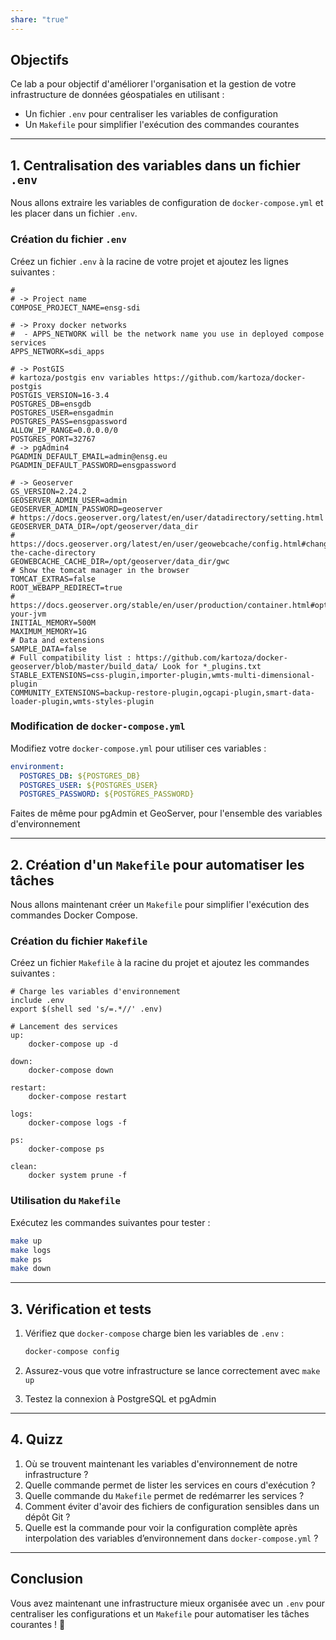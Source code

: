```yaml
---
share: "true"
---
```


## Objectifs

Ce lab a pour objectif d'améliorer l'organisation et la gestion de votre infrastructure de données géospatiales en utilisant :

- Un fichier `.env` pour centraliser les variables de configuration
- Un `Makefile` pour simplifier l'exécution des commandes courantes

---

## 1. Centralisation des variables dans un fichier `.env`

Nous allons extraire les variables de configuration de `docker-compose.yml` et les placer dans un fichier `.env`.

### Création du fichier `.env`

Créez un fichier `.env` à la racine de votre projet et ajoutez les lignes suivantes :

```env
#
# -> Project name
COMPOSE_PROJECT_NAME=ensg-sdi

# -> Proxy docker networks
#  - APPS_NETWORK will be the network name you use in deployed compose services
APPS_NETWORK=sdi_apps

# -> PostGIS
# kartoza/postgis env variables https://github.com/kartoza/docker-postgis
POSTGIS_VERSION=16-3.4
POSTGRES_DB=ensgdb
POSTGRES_USER=ensgadmin
POSTGRES_PASS=ensgpassword
ALLOW_IP_RANGE=0.0.0.0/0
POSTGRES_PORT=32767
# -> pgAdmin4
PGADMIN_DEFAULT_EMAIL=admin@ensg.eu
PGADMIN_DEFAULT_PASSWORD=ensgpassword

# -> Geoserver
GS_VERSION=2.24.2
GEOSERVER_ADMIN_USER=admin
GEOSERVER_ADMIN_PASSWORD=geoserver
# https://docs.geoserver.org/latest/en/user/datadirectory/setting.html
GEOSERVER_DATA_DIR=/opt/geoserver/data_dir
# https://docs.geoserver.org/latest/en/user/geowebcache/config.html#changing-the-cache-directory
GEOWEBCACHE_CACHE_DIR=/opt/geoserver/data_dir/gwc
# Show the tomcat manager in the browser
TOMCAT_EXTRAS=false
ROOT_WEBAPP_REDIRECT=true
# https://docs.geoserver.org/stable/en/user/production/container.html#optimize-your-jvm
INITIAL_MEMORY=500M
MAXIMUM_MEMORY=1G
# Data and extensions
SAMPLE_DATA=false
# Full compatibility list : https://github.com/kartoza/docker-geoserver/blob/master/build_data/ Look for *_plugins.txt
STABLE_EXTENSIONS=css-plugin,importer-plugin,wmts-multi-dimensional-plugin
COMMUNITY_EXTENSIONS=backup-restore-plugin,ogcapi-plugin,smart-data-loader-plugin,wmts-styles-plugin
```

### Modification de `docker-compose.yml`

Modifiez votre `docker-compose.yml` pour utiliser ces variables :

```yaml
environment:
  POSTGRES_DB: ${POSTGRES_DB}
  POSTGRES_USER: ${POSTGRES_USER}
  POSTGRES_PASSWORD: ${POSTGRES_PASSWORD}
```

Faites de même pour pgAdmin et GeoServer, pour l'ensemble des variables d'environnement

---

## 2. Création d'un `Makefile` pour automatiser les tâches

Nous allons maintenant créer un `Makefile` pour simplifier l'exécution des commandes Docker Compose.

### Création du fichier `Makefile`

Créez un fichier `Makefile` à la racine du projet et ajoutez les commandes suivantes :

```make
# Charge les variables d'environnement
include .env
export $(shell sed 's/=.*//' .env)

# Lancement des services
up:
	docker-compose up -d

down:
	docker-compose down

restart:
	docker-compose restart

logs:
	docker-compose logs -f

ps:
	docker-compose ps

clean:
	docker system prune -f
```

### Utilisation du `Makefile`

Exécutez les commandes suivantes pour tester :

```bash
make up
make logs
make ps
make down
```

---

## 3. Vérification et tests

1. Vérifiez que `docker-compose` charge bien les variables de `.env` :
    
    ```bash
    docker-compose config
    ```
    
2. Assurez-vous que votre infrastructure se lance correctement avec `make up`
3. Testez la connexion à PostgreSQL et pgAdmin

---

## 4. Quizz

1. Où se trouvent maintenant les variables d'environnement de notre infrastructure ?
2. Quelle commande permet de lister les services en cours d'exécution ?
3. Quelle commande du `Makefile` permet de redémarrer les services ?
4. Comment éviter d'avoir des fichiers de configuration sensibles dans un dépôt Git ?
5. Quelle est la commande pour voir la configuration complète après interpolation des variables d’environnement dans `docker-compose.yml` ?

---

## Conclusion

Vous avez maintenant une infrastructure mieux organisée avec un `.env` pour centraliser les configurations et un `Makefile` pour automatiser les tâches courantes ! 🎉